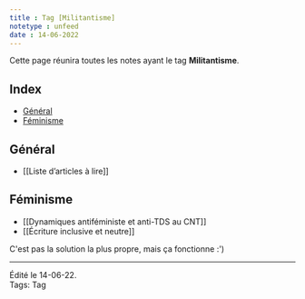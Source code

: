 ```yaml
---
title : Tag [Militantisme]
notetype : unfeed
date : 14-06-2022
---
```

Cette page réunira toutes les notes ayant le tag **Militantisme**.

## Index
<!-- TOC titleSize:2 tabSpaces:2 depthFrom:1 depthTo:3 withLinks:1 updateOnSave:1 orderedList:0 skip:1 title:0 charForUnorderedList:* -->
* [Général](#général)
* [Féminisme](#féminisme)
<!-- /TOC -->

## Général
- [[Liste d’articles à lire]]

## Féminisme
- [[Dynamiques antiféministe et anti-TDS au CNT]]
- [[Écriture inclusive et neutre]]


C'est pas la solution la plus propre, mais ça fonctionne :')

-----
Édité le 14-06-22.  
Tags: Tag
